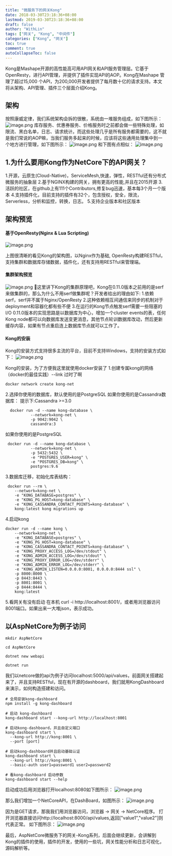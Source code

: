```yaml
---
title: "微服务下的网关Kong"
date: 2018-03-30T23:18:36+08:00
lastmod: 2019-03-30T23:18:36+08:00
draft: false
author: "WithLin"
tags: ["网关", "Kong", "中间件"]
categories: ["Kong", "网关"]
toc: true
comment: true
autoCollapseToc: false
---
```


Kong是Mashape开源的高性能高可用API网关和API服务管理层。它基于OpenResty，进行API管理，并提供了插件实现API的AOP。Kong在Mashape 管理了超过15,000 个API，为200,000开发者提供了每月数十亿的请求支持。本文将从架构、API管理、插件三个层面介绍Kong。
## 架构
按照康威定律，我们系统架构会拆的很散，系统由一堆服务组成，如下图所示：
![image.png](https://upload-images.jianshu.io/upload_images/5590759-30d176805df8c4b8.png?imageMogr2/auto-orient/strip%7CimageView2/2/w/1240)
库存服务、优惠券服务、价格服务时之前都会做一些特殊处理，如限流、黑白名单，日志、请求统计。而这些处理几乎是所有服务都需要的，这不就是我们常说的AOP嘛，当我们服务多起来的时候，应该将这些通用处理集中到一个地方进行管理，如下图所示：
![image.png](https://upload-images.jianshu.io/upload_images/5590759-0c17ff06ea8814b9.png?imageMogr2/auto-orient/strip%7CimageView2/2/w/1240)
和下图有点相似：
![image.png](https://upload-images.jianshu.io/upload_images/5590759-09a5bc4ce5b7b70c.png?imageMogr2/auto-orient/strip%7CimageView2/2/w/1240)


## 1.为什么要用Kong作为NetCore下的API网关？
   1.开源，云原生(Cloud-Native)，ServiceMesh,快速，弹性，RESTful还有分布式微服务的抽象层
   2.基于NGINX构建的网关，拥有更高的性能,并且在2015开源
   3.活跃的社区，在github上有111个Contributors,修复bug迅速，基本每3个月一个版本
   4.支持插件化，目前支持的插件有32个，包含授权，安全，限流，Serverless，分析和监控，转换，日志。
   5.支持企业版本和社区版本

## 架构预览
#### 基于OpenResty(Nginx & Lua Scripting)
![image.png](https://upload-images.jianshu.io/upload_images/5590759-617015431e901e14.png?imageMogr2/auto-orient/strip%7CimageView2/2/w/1240)

上图很清晰的看见Kong的架构图，以Nginx作为基础, OpenResty构建RESTful，支持集群和数据库存储数据，插件化，还有支持用RESTful来管理端。

#### 集群架构预览
![image.png](https://upload-images.jianshu.io/upload_images/5590759-26f72ed9c45459eb.png?imageMogr2/auto-orient/strip%7CimageView2/2/w/1240)
这里讲下Kong的集群原理吧，Kong在0.11.0版本之前用的是serf来做集群的，那么为什么不用serf做集群呢？开发者给出的理由如下:
        1.依赖serf，serf并不属于Nginx/OpenResty
        2.这种依赖相互间通信来同步的机制对于deployment和容器化都有些不便
        3.在运行的Kong节点触发serf需要一些阻塞的I/O
0.11.0版本的实现思路是以数据库为中心，增加一个cluster events的表，任何Kong node都可以向数据库发送变更消息，其他节点轮训数据库改动，然后更新缓存内容，如果有节点重启连上数据库节点就可以工作了。

#### Kong的安装
 Kong的安装方式支持很多主流的平台，目前不支持Windows，支持的安装方式如下：
![image.png](https://upload-images.jianshu.io/upload_images/5590759-1bd0377da7ff3681.png?imageMogr2/auto-orient/strip%7CimageView2/2/w/1240)

   Kong的安装，为了方便我这里就使用docker安装了
  1.创建专属kong的网络（docker的最佳实践）--link 过时了啊
   ```
   docker network create kong-net
   ```
  2.选择你使用的数据库，默认使用的是PostgreSQL
     如果你使用的是Cassandra数据库：
     提示下:Cassandra >=3.0
   ```
     docker run -d --name kong-database \
              --network=kong-net \
              -p 9042:9042 \
              cassandra:3
   ```
   如果你使用的是PostgreSQL
   ```
    docker run -d --name kong-database \
              --network=kong-net \
              -p 5432:5432 \
              -e "POSTGRES_USER=kong" \
              -e "POSTGRES_DB=kong" \
              postgres:9.6
   ```
  3.数据库迁移，初始化库表结构：
```
 docker run --rm \
    --network=kong-net \
    -e "KONG_DATABASE=postgres" \
    -e "KONG_PG_HOST=kong-database" \
    -e "KONG_CASSANDRA_CONTACT_POINTS=kong-database" \
    kong:latest kong migrations up
```
  4.启动kong
```
docker run -d --name kong \
    --network=kong-net \
    -e "KONG_DATABASE=postgres" \
    -e "KONG_PG_HOST=kong-database" \
    -e "KONG_CASSANDRA_CONTACT_POINTS=kong-database" \
    -e "KONG_PROXY_ACCESS_LOG=/dev/stdout" \
    -e "KONG_ADMIN_ACCESS_LOG=/dev/stdout" \
    -e "KONG_PROXY_ERROR_LOG=/dev/stderr" \
    -e "KONG_ADMIN_ERROR_LOG=/dev/stderr" \
    -e "KONG_ADMIN_LISTEN=0.0.0.0:8001, 0.0.0.0:8444 ssl" \
    -p 8000:8000 \
    -p 8443:8443 \
    -p 8001:8001 \
    -p 8444:8444 \
    kong:latest
```
5.看网关有没有启动
在本机 curl -i http://localhost:8001/，或者用浏览器访问8001端口。如果出来一大堆json，表示成功。

## 以AspNetCore为例子访问
```
mkdir AspNetCore

cd AspNetCore

dotnet new webapi

dotnet run

```
我们以netcore做的api为例子访问localhost:5000/api/values，前面网关搭建起来了，并且支持RESTful，现在有开源的dashboard，我们就用KongDashboard来演示，如何构造搭建和访问。
``` shell
# 全局安装kong-dashboard
npm install -g kong-dashboard

# 启动 kong-dashboard
kong-dashboard start --kong-url http://localhost:8001

# 启动kong-dashboard，并且自定义端口
kong-dashboard start \
  --kong-url http://kong:8001 \
  --port [port]

# 启动kong-dashboard并且启动基础认证
kong-dashboard start \
  --kong-url http://kong:8001 \
  --basic-auth user1=password1 user2=password2

# 看kong-dashboard 启动参数
kong-dashboard start --help
```
启动成功后用浏览器打开localhost:8080如下图所示：
![image.png](https://upload-images.jianshu.io/upload_images/5590759-4b276d5a35034a73.png?imageMogr2/auto-orient/strip%7CimageView2/2/w/1240)

那么我们增加一个NetCoreAPI，在DashBoard，如图所示：
![image.png](https://upload-images.jianshu.io/upload_images/5590759-ada7586a2db761df.png?imageMogr2/auto-orient/strip%7CimageView2/2/w/1240)

因为是GET请求，那我我们用浏览器访问，浏览器 -> 网关 -> NetCore程序。
打开浏览器直接访问http://localhost:8000/api/values,返回["value1","value2"]则代表正常。
如下图所示：
![image.png](https://upload-images.jianshu.io/upload_images/5590759-6974f01f992eaeee.png?imageMogr2/auto-orient/strip%7CimageView2/2/w/1240)


最后，AspNetCore微服务下的网关-Kong系列，后面会继续更新，会讲解到Kong的插件的使用，插件的开发，使用的一些坑，网关性能分析和日志可视化，源码解析等。